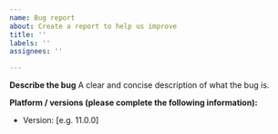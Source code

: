 ```yaml
---
name: Bug report
about: Create a report to help us improve
title: ''
labels: ''
assignees: ''

---
```


**Describe the bug**
A clear and concise description of what the bug is.

**Platform / versions (please complete the following information):**
 - Version: [e.g. 11.0.0]
